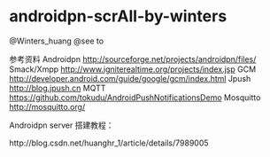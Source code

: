 androidpn-scrAll-by-winters
===========================

@Winters_huang
@see to </p>
参考资料
Androidpn http://sourceforge.net/projects/androidpn/files/
Smack/Xmpp http://www.igniterealtime.org/projects/index.jsp
GCM http://developer.android.com/guide/google/gcm/index.html
Jpush http://blog.jpush.cn
MQTT https://github.com/tokudu/AndroidPushNotificationsDemo 
Mosquitto http://mosquitto.org/

</p>
Androidpn server 搭建教程：</p>
http://blog.csdn.net/huanghr_1/article/details/7989005



